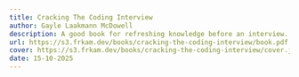 ```yaml
---
title: Cracking The Coding Interview
author: Gayle Laakmann McDowell
description: A good book for refreshing knowledge before an interview. It is not suitable as a book for a comprehensive study of algorithms, but it contains quite good problems on various topics and solutions in several variants with detailed explanations.
url: https://s3.frkam.dev/books/cracking-the-coding-interview/book.pdf
cover: https://s3.frkam.dev/books/cracking-the-coding-interview/cover.jpg
date: 15-10-2025
---
```


